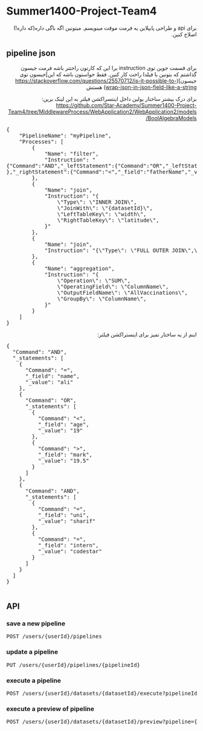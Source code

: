 # Summer1400-Project-Team4
<div dir="rtl">
برای api و طراحی پایپلاین یه فرمت موقت مینویسم. میتونین اگه باگی داره(که داره!) اصلاح کنین.
</div>


## pipeline json
<div dir="rtl">

برای قسمت جوین توی instruction برا این که کارتون راحتتر باشه فرمت جیسون گذاشتم که بتونین با فیلدا راحت کار کنین. فقط حواستون باشه که این]جیسون توی جیسون](https://stackoverflow.com/questions/25570712/is-it-possible-to-wrap-json-in-json-field-like-a-string) هستش

برای درک بیشتر ساختار بولین داخل اینتسراکشن فیلتر به این لینک برین:
https://github.com/Star-Academy/Summer1400-Project-Team4/tree/MiddlewareProcess/WebApplication2/WebApplication2/models/BoolAlgebraModels

</div>

<pre>
{
    "PipelineName": "myPipeline",
    "Processes": [
        {
            "Name": "filter",
            "Instruction": "
{"Command":"AND","_leftStatement":{"Command":"OR","_leftStatement":{"Command":"=","_field":"name","_value":"\"arash\""},"_rightStatement":{"Command":"<","_field":"age","_value":"19"}
},"_rightStatement":{"Command":"<","_field":"fatherName","_value":"\"saeed\""}}"
        },
        {
            "Name": "join",
            "Instruction": "{
                \"Type\": \"INNER JOIN\",
                \"JoinWith\": \"{datasetId}\",
                \"LeftTableKey\": \"width\",
                \"RightTableKey\": \"latitude\",
            }"
        },
        {
            "Name": "join",
            "Instruction": "{\"Type\": \"FULL OUTER JOIN\",\"JoinWith\": \"10\",\"LeftTableKey\": \"StudentNumber\",\"RightTableKey\": \"StudentNumber2\",}"
        }, 
        {
            "Name": "aggregation",
            "Instruction": "{
                \"Operation\": \"SUM\",
                \"OperatingField\": \"ColumnName\",
                \"OutputFieldName\": \"AllVaccinations\",
                \"GroupBy\": \"ColumnName\",
            }"
        }       
    ]
}
</pre>


<div dir="rtl">
اینم از یه ساختار تمیز برای اینستراکشن فیلتر:
</div>
<pre>
{
  "Command": "AND",
  "_statements": [
    {
      "Command": "=",
      "_field": "name",
      "_value": "ali"
    },
    {
      "Command": "OR",
      "_statements": [
        {
          "Command": "<",
          "_field": "age",
          "_value": "19"
        },
        {
          "Command": ">",
          "_field": "mark",
          "_value": "19.5"
        }
      ]
    },
    {
      "Command": "AND",
      "_statements": [
        {
          "Command": "=",
          "_field": "uni",
          "_value": "sharif"
        },
        {
          "Command": "=",
          "_field": "intern",
          "_value": "codestar"
        }
      ]
    }
  ]
}



</pre>

## API

### save a new pipeline

<pre>
POST /users/{userId}/pipelines
</pre>

### update a pipeline

<pre>
PUT /users/{userId}/pipelines/{pipelineId}
</pre>

### execute a pipeline

<pre>
POST /users/{userId}/datasets/{datasetId}/execute?pipelineId={pipelineId}&destination={datasetId}
</pre>

### execute a preview of pipeline

<pre>
POST /users/{userId}/datasets/{datasetId}/preview?pipeline={pipeline}
</pre>

